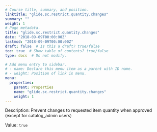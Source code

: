 ```yaml
---
# Course title, summary, and position.
linktitle: "glide.sc.restrict.quantity.changes"
summary: ""
weight: 1
# Page metadata.
title: "glide.sc.restrict.quantity.changes"
date: "2018-09-09T00:00:00Z"
lastmod: "2018-09-09T00:00:00Z"
draft: false  # Is this a draft? true/false
toc: true  # Show table of contents? true/false
type: docs  # Do not modify.

# Add menu entry to sidebar.
# - name: Declare this menu item as a parent with ID name.
# - weight: Position of link in menu.
menu:
  properties:
    parent: Properties
    name: "glide.sc.restrict.quantity.changes"
    weight: 1
---
```


Description: Prevent changes to requested item quantity when approved (except for catalog_admin users)


Value: `true`